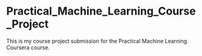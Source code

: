 # Practical_Machine_Learning_Course_Project

This is my course project submission for the Practical Machine Learning Coursera course.